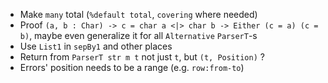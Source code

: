 - Make `many` total (`%default total`, `covering` where needed)
- Proof `(a, b : Char) -> c = char a <|> char b -> Either (c = a) (c = b)`,
  maybe even generalize it for all `Alternative` `ParserT`-s
- Use `List1` in `sepBy1` and other places
- Return from `ParserT str m t` not just `t`, but `(t, Position)` ?
- Errors' position needs to be a range (e.g. `row:from-to`)
